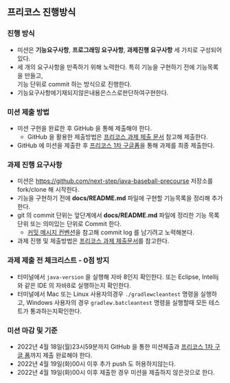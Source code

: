 ## 프리코스 진행방식

### 진행 방식
- 미션은 **기능요구사항**, **프로그래밍 요구사항**, **과제진행 요구사항** 세 가지로 구성되어 있다.
- 세 개의 요구사항을 만족하기 위해 노력한다. 특히 기능을 구현하기 전에 기능목록을 만들고,  
기능 단위로 commit 하는 방식으로 진행한다. 
- 기능요구사항에기재되지않은내용은스스로판단하여구현한다. 

### 미션 제출 방법
- 미션 구현을 완료한 후 GitHub 을 통해 제출해야 한다.
  - GitHub 을 활용한 제출방법은 <a href="https://github.com/next-step/nextstep-docs/tree/master/precourse">프리코스 과제 제출 문서</a> 참고해 제출한다.
- GitHub 에 미션을 제출한 후 <a href="https://docs.google.com/forms/d/e/1FAIpQLSdoJ_IgpluMAmzRt626e4zgm_SikX8u9KJluC2heOTuftRqOA/viewform">프리코스 1차 구글폼</a>을 통해 과제를 최종 제출한다.

### 과제 진행 요구사항
- 미션은 https://github.com/next-step/java-baseball-precourse 저장소를 fork/clone 해 시작한다.
- 기능을 구현하기 전에 **docs/README.md** 파일에 구현할 기능목록을 정리해 추가한다.
- git 의 commit 단위는 앞단계에서 **docs/README.md** 파일에 정리한 기능 목록 단위 또는 의미있는 단위로 Commit 한다.
  - <a href="https://gist.github.com/stephenparish/9941e89d80e2bc58a153">커밋 메시지 컨벤션</a>을 참고해 commit log 를 남기려고 노력해본다.
- 과제 진행 및 제출방법은 <a href="https://github.com/next-step/nextstep-docs/tree/master/precourse">프리코스 과제 제출문서</a>를 참고한다.

### 과제 제출 전 체크리스트 - 0점 방지
- 터미널에서 `java-version` 을 실행해 자바 8인지 확인한다. 또는 Eclipse, Intellij 와 같은 IDE 의 자바8로 실행하는지 확인한다.
- 터미널에서 Mac 또는 Linux 사용자의경우 `./gradlewcleantest` 명령을 실행하고, Windows 사용자의 경우 `gradlew.batcleantest` 명령을 
실행할때 모든 테스트가 통과하는지확인한다.

### 미션 마감 및 기준
- 2022년 4월 18일(월)23시59분까지 GitHub 을 통한 미션제출과 <a href="https://docs.google.com/forms/d/e/1FAIpQLSdoJ_IgpluMAmzRt626e4zgm_SikX8u9KJluC2heOTuftRqOA/viewform">프리코스 1차 구글 폼</a>까지 제출 완료해야 한다.
- 2022년 4월 19일(화)00시 이후 추가 push 도 허용하지않는다. 
- 2022년 4월 19일(화)00시 이후 제출한 경우 미션을 제출하지 않은것으로 한다. 